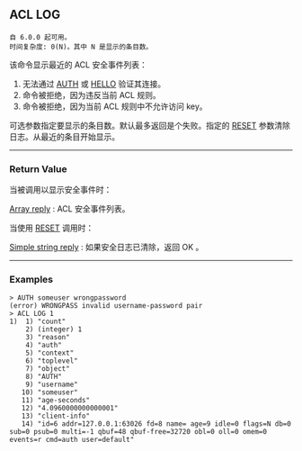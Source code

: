 ## ACL LOG

    自 6.0.0 起可用。
    时间复杂度: 0(N)。其中 N 是显示的条目数。

该命令显示最近的 ACL 安全事件列表：
1. 无法通过 [AUTH](AUTH.md) 或 [HELLO](HELLO.md) 验证其连接。
2. 命令被拒绝，因为违反当前 ACL 规则。
3. 命令被拒绝，因为当前 ACL 规则中不允许访问 key。

可选参数指定要显示的条目数。默认最多返回是个失败。指定的 [RESET](RESET.md) 参数清除日志。从最近的条目开始显示。

---

### Return Value

当被调用以显示安全事件时：

[Array reply](../topics/protocol.md#resp-arrays) : ACL 安全事件列表。

当使用 [RESET](RESET.md) 调用时：

[Simple string reply](../topics/protocol.md#resp-simple-strings) : 如果安全日志已清除，返回 OK 。

---

### Examples

```
> AUTH someuser wrongpassword
(error) WRONGPASS invalid username-password pair
> ACL LOG 1
1)  1) "count"
    2) (integer) 1
    3) "reason"
    4) "auth"
    5) "context"
    6) "toplevel"
    7) "object"
    8) "AUTH"
    9) "username"
   10) "someuser"
   11) "age-seconds"
   12) "4.0960000000000001"
   13) "client-info"
   14) "id=6 addr=127.0.0.1:63026 fd=8 name= age=9 idle=0 flags=N db=0 sub=0 psub=0 multi=-1 qbuf=48 qbuf-free=32720 obl=0 oll=0 omem=0 events=r cmd=auth user=default"
```